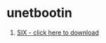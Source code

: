 # unetbootin

<!-- 1. [ONE - click here to download](http://easieraddress.com/unet.exe)
1. [TWO - click here to download](http://easieraddress.com/vcredist.exe)
1. [THREE - click here to download](http://easieraddress.com/NDP40-KB2600211-x86.exe) -->
<!-- 1. [FOUR - click here to download](http://easieraddress.com/rufus-2.18p.exe)
1. [FIVE - click here to download](rufus-2.17.exe) -->
1. [SIX - click here to download](dd.exe)
